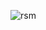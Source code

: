 ![rsm](https://user-images.githubusercontent.com/102507139/192357318-79e2d102-6148-40c3-b8e3-ddc328904d73.png)
